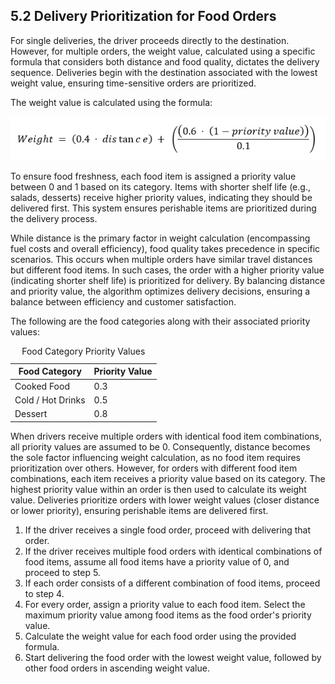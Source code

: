 <h2>5.2 Delivery Prioritization for Food Orders</h2>

For single deliveries, the driver proceeds directly to the destination. However, for multiple orders, the weight value, calculated using a specific formula that considers both distance and food quality, dictates the delivery sequence. Deliveries begin with the destination associated with the lowest weight value, ensuring time-sensitive orders are prioritized.

The weight value is calculated using the formula:

<img src="https://github.com/ixgnoy/CSC4202-Project/blob/main/assets/weightFormula.png" />

To ensure food freshness, each food item is assigned a priority value between 0 and 1 based on its category.  Items with shorter shelf life (e.g., salads, desserts) receive higher priority values,  indicating they should be delivered first. This system ensures perishable items are prioritized during the delivery process.

While distance is the primary factor in weight calculation (encompassing fuel costs and overall efficiency), food quality takes precedence in specific scenarios. This occurs when multiple orders have similar travel distances but different food items. In such cases, the order with a higher priority value (indicating shorter shelf life) is prioritized for delivery. By balancing distance and priority value, the algorithm optimizes delivery decisions, ensuring a balance between efficiency and customer satisfaction.

The following are the food categories along with their associated priority values:

<table>
  <caption>Food Category Priority Values</caption>
  <thead>
    <tr>
      <th>Food Category</th>
      <th>Priority Value</th>
    </tr>
  </thead>
  <tbody>
    <tr>
      <td>Cooked Food</td>
      <td>0.3</td>
    </tr>
    <tr>
      <td>Cold / Hot Drinks</td>
      <td>0.5</td>
    </tr>
    <tr>
      <td>Dessert</td>
      <td>0.8</td>
    </tr>
  </tbody>
</table>

When drivers receive multiple orders with identical food item combinations, all priority values are assumed to be 0. Consequently, distance becomes the sole factor influencing weight calculation, as no food item requires prioritization over others.  However, for orders with different food item combinations, each item receives a priority value based on its category. The highest priority value within an order is then used to calculate its weight value. Deliveries prioritize orders with lower weight values (closer distance or lower priority), ensuring perishable items are delivered first.

1. If the driver receives a single food order, proceed with delivering that order.
2. If the driver receives multiple food orders with identical combinations of food items, assume all food items have a priority value of 0, and proceed to step 5.
3. If each order consists of a different combination of food items, proceed to step 4.
4. For every order, assign a priority value to each food item. Select the maximum priority value among food items as the food order's priority value.
5. Calculate the weight value for each food order using the provided formula.
6. Start delivering the food order with the lowest weight value, followed by other food orders in ascending weight value.
